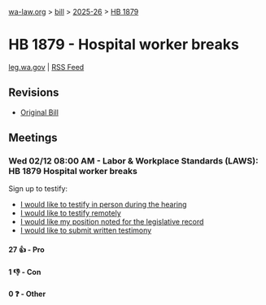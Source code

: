 [wa-law.org](/) > [bill](/bill/) > [2025-26](/bill/2025-26/) > [HB 1879](/bill/2025-26/hb/1879/)

# HB 1879 - Hospital worker breaks
[leg.wa.gov](https://app.leg.wa.gov/billsummary?BillNumber=1879&Year=2025&Initiative=false) | [RSS Feed](./rss.xml)

## Revisions
* [Original Bill](1/)

## Meetings
### Wed 02/12 08:00 AM - Labor & Workplace Standards (LAWS): HB 1879 Hospital worker breaks
Sign up to testify:
* [I would like to testify in person during the hearing](https://app.leg.wa.gov/csi/Testifier/Add?chamber=House&mId=32779&aId=163698&caId=25636&tId=1)
* [I would like to testify remotely](https://app.leg.wa.gov/csi/Testifier/Add?chamber=House&mId=32779&aId=163698&caId=25636&tId=2)
* [I would like my position noted for the legislative record](https://app.leg.wa.gov/csi/Testifier/Add?chamber=House&mId=32779&aId=163698&caId=25636&tId=3)
* [I would like to submit written testimony](https://app.leg.wa.gov/csi/Testifier/Add?chamber=House&mId=32779&aId=163698&caId=25636&tId=4)

#### 27 👍 - Pro

#### 1 👎 - Con

#### 0 ❓ - Other
